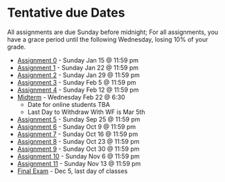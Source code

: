 Tentative due Dates 
===

All assignments are due Sunday before midnight; For all assignments, you have a grace period until the following Wednesday, losing 10% of your grade.
+ [Assignment 0](Assignments/A0.md) - Sunday Jan 15 @ 11:59 pm
+ [Assignment 1](Assignments/A1.md) - Sunday Jan 22 @ 11:59 pm 
+ [Assignment 2](Assignments/A2.md) - Sunday Jan 29 @ 11:59 pm 
+ [Assignment 3](Assignments/A3.md) - Sunday Feb 5 @ 11:59 pm 
+ [Assignment 4](Assignments/A4.md) - Sunday Feb 12 @ 11:59 pm
+ [Midterm](ModuleM.md) - Wednesday Feb 22 @ 6:30
    + Date for online students TBA
    + Last Day to Withdraw With WF is Mar 5th
+ [Assignment 5](Assignments/A5.md) - Sunday Sep 25 @ 11:59 pm
+ [Assignment 6](Assignments/A6.md) - Sunday Oct 9 @ 11:59 pm
+ [Assignment 7](Assignments/A7.md) - Sunday Oct 16 @ 11:59 pm
+ [Assignment 8](Assignments/A7.md) - Sunday Oct 23 @ 11:59 pm
+ [Assignment 9](Assignments/A7.md) - Sunday Oct 30 @ 11:59 pm
+ [Assignment 10](Assignments/A7.md) - Sunday Nov 6 @ 11:59 pm
+ [Assignment 11](Assignments/A7.md) - Sunday Nov 13 @ 11:59 pm
+ [Final Exam](ModleF.md) - Dec 5, last day of classes